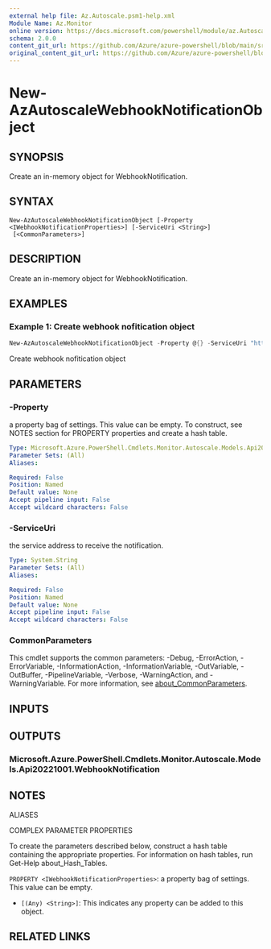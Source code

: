 ```yaml
---
external help file: Az.Autoscale.psm1-help.xml
Module Name: Az.Monitor
online version: https://docs.microsoft.com/powershell/module/az.Autoscale/new-AzAutoscaleWebhookNotificationObject
schema: 2.0.0
content_git_url: https://github.com/Azure/azure-powershell/blob/main/src/Monitor/Monitor/help/New-AzAutoscaleWebhookNotificationObject.md
original_content_git_url: https://github.com/Azure/azure-powershell/blob/main/src/Monitor/Monitor/help/New-AzAutoscaleWebhookNotificationObject.md
---
```


# New-AzAutoscaleWebhookNotificationObject

## SYNOPSIS
Create an in-memory object for WebhookNotification.

## SYNTAX

```
New-AzAutoscaleWebhookNotificationObject [-Property <IWebhookNotificationProperties>] [-ServiceUri <String>]
 [<CommonParameters>]
```

## DESCRIPTION
Create an in-memory object for WebhookNotification.

## EXAMPLES

### Example 1: Create webhook nofitication object
```powershell
New-AzAutoscaleWebhookNotificationObject -Property @{} -ServiceUri "http://myservice.com"
```

Create webhook nofitication object

## PARAMETERS

### -Property
a property bag of settings.
This value can be empty.
To construct, see NOTES section for PROPERTY properties and create a hash table.

```yaml
Type: Microsoft.Azure.PowerShell.Cmdlets.Monitor.Autoscale.Models.Api20221001.IWebhookNotificationProperties
Parameter Sets: (All)
Aliases:

Required: False
Position: Named
Default value: None
Accept pipeline input: False
Accept wildcard characters: False
```

### -ServiceUri
the service address to receive the notification.

```yaml
Type: System.String
Parameter Sets: (All)
Aliases:

Required: False
Position: Named
Default value: None
Accept pipeline input: False
Accept wildcard characters: False
```

### CommonParameters
This cmdlet supports the common parameters: -Debug, -ErrorAction, -ErrorVariable, -InformationAction, -InformationVariable, -OutVariable, -OutBuffer, -PipelineVariable, -Verbose, -WarningAction, and -WarningVariable. For more information, see [about_CommonParameters](http://go.microsoft.com/fwlink/?LinkID=113216).

## INPUTS

## OUTPUTS

### Microsoft.Azure.PowerShell.Cmdlets.Monitor.Autoscale.Models.Api20221001.WebhookNotification

## NOTES

ALIASES

COMPLEX PARAMETER PROPERTIES

To create the parameters described below, construct a hash table containing the appropriate properties. For information on hash tables, run Get-Help about_Hash_Tables.


`PROPERTY <IWebhookNotificationProperties>`: a property bag of settings. This value can be empty.
  - `[(Any) <String>]`: This indicates any property can be added to this object.

## RELATED LINKS
